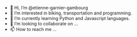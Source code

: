 - 👋 Hi, I’m @etienne-garnier-gambourg
- 👀 I’m interested in biking, transportation and programming.
- 🌱 I’m currently learning Python and Javascript languages.
- 💞️ I’m looking to collaborate on ...
- 📫 How to reach me ...

<!---
etienne-gambourg/etienne-gambourg is a ✨ special ✨ repository because its `README.md` (this file) appears on your GitHub profile.
You can click the Preview link to take a look at your changes.
--->
